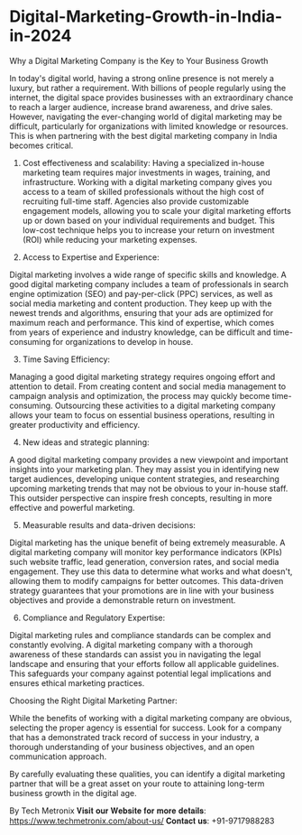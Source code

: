 # Digital-Marketing-Growth-in-India-in-2024
Why a Digital Marketing Company is the Key to Your Business Growth

In today's digital world, having a strong online presence is not merely a luxury, but rather a requirement. With billions of people regularly using the internet, the digital space provides businesses with an extraordinary chance to reach a larger audience, increase brand awareness, and drive sales. However, navigating the ever-changing world of digital marketing may be difficult, particularly for organizations with limited knowledge or resources. This is when partnering with the best digital marketing company in India becomes critical.


1. Cost effectiveness and scalability:
Having a specialized in-house marketing team requires major investments in wages, training, and infrastructure. Working with a digital marketing company gives you access to a team of skilled professionals without the high cost of recruiting full-time staff. Agencies also provide customizable engagement models, allowing you to scale your digital marketing efforts up or down based on your individual requirements and budget. This low-cost technique helps you to increase your return on investment (ROI) while reducing your marketing expenses.

2. Access to Expertise and Experience:

Digital marketing involves a wide range of specific skills and knowledge. A good digital marketing company includes a team of professionals in search engine optimization (SEO) and pay-per-click (PPC) services, as well as social media marketing and content production. They keep up with the newest trends and algorithms, ensuring that your ads are optimized for maximum reach and performance. This kind of expertise, which comes from years of experience and industry knowledge, can be difficult and time-consuming for organizations to develop in house.

3. Time Saving Efficiency:

Managing a good digital marketing strategy requires ongoing effort and attention to detail. From creating content and social media management to campaign analysis and optimization, the process may quickly become time-consuming. Outsourcing these activities to a digital marketing company allows your team to focus on essential business operations, resulting in greater productivity and efficiency.

4. New ideas and strategic planning:

A good digital marketing company provides a new viewpoint and important insights into your marketing plan. They may assist you in identifying new target audiences, developing unique content strategies, and researching upcoming marketing trends that may not be obvious to your in-house staff. This outsider perspective can inspire fresh concepts, resulting in more effective and powerful marketing.

5. Measurable results and data-driven decisions:

Digital marketing has the unique benefit of being extremely measurable. A digital marketing company will monitor key performance indicators (KPIs) such website traffic, lead generation, conversion rates, and social media engagement. They use this data to determine what works and what doesn't, allowing them to modify campaigns for better outcomes. This data-driven strategy guarantees that your promotions are in line with your business objectives and provide a demonstrable return on investment.

6. Compliance and Regulatory Expertise:

Digital marketing rules and compliance standards can be complex and constantly evolving. A digital marketing company with a thorough awareness of these standards can assist you in navigating the legal landscape and ensuring that your efforts follow all applicable guidelines. This safeguards your company against potential legal implications and ensures ethical marketing practices.

Choosing the Right Digital Marketing Partner:

While the benefits of working with a digital marketing company are obvious, selecting the proper agency is essential for success. Look for a company that has a demonstrated track record of success in your industry, a thorough understanding of your business objectives, and an open communication approach.

By carefully evaluating these qualities, you can identify a digital marketing partner that will be a great asset on your route to attaining long-term business growth in the digital age.

By Tech Metronix
𝐕𝐢𝐬𝐢𝐭 𝐨𝐮𝐫 𝐖𝐞𝐛𝐬𝐢𝐭𝐞 𝐟𝐨𝐫 𝐦𝐨𝐫𝐞 𝐝𝐞𝐭𝐚𝐢𝐥𝐬: https://www.techmetronix.com/about-us/
𝐂𝐨𝐧𝐭𝐚𝐜𝐭 𝐮𝐬: +91-9717988283




